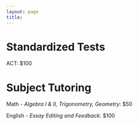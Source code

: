 ```yaml
---
layout: page
title: 
---
```

# Standardized Tests 
ACT: $100
 
# Subject Tutoring
Math - _Algebra I & II, Trigonometry, Geometry_: $50
 
English - _Essay Editing and Feedback_: $100
 


